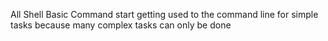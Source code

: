 All Shell Basic Command
 start getting used to the command line for simple tasks because many complex tasks can only be done
